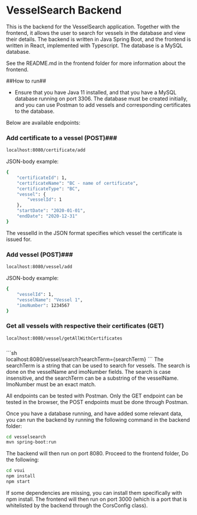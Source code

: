 # VesselSearch Backend #
This is the backend for the VesselSearch application. Together with the frontend, it allows the user to search for vessels in the database and view their details. The backend is written in Java Spring Boot, and the frontend is written in React, implemented with Typescript. The database is a MySQL database.

See the README.md in the frontend folder for more information about the frontend.

##How to run##
- Ensure that you have Java 11 installed, and that you have a MySQL database running on port 3306. The database must be created initially, and you can use Postman to add vessels and corresponding certificates to the database. 

Below are available endpoints:
### Add certificate to a vessel (POST)###
```sh
localhost:8080/certificate/add
```
JSON-body example:
```sh
{
    "certificateId": 1,
    "certificateName": "BC - name of certificate",
    "certificateType": "BC",
    "vessel": {
        "vesselId": 1
    },
    "startDate": "2020-01-01",
    "endDate": "2020-12-31"
}
```
The vesselId in the JSON format specifies which vessel the certificate is issued for.

### Add vessel (POST)###
```sh
localhost:8080/vessel/add
```
JSON-body example:
```sh
{
    "vesselId": 1,
    "vesselName": "Vessel 1",
    "imoNumber": 1234567
}
```

### Get all vessels with respective their certificates (GET) ###
```sh
localhost:8080/vessel/getAllWithCertificates
```

### 
´´´sh	
localhost:8080/vessel/search?searchTerm={searchTerm}
´´´
The searchTerm is a string that can be used to search for vessels. The search is done on the vesselName and imoNumber fields. The search is case insensitive, and the searchTerm can be a substring of the vesselName. ImoNumber must be an exact match.

All endpoints can be tested with Postman. Only the GET endpoint can be tested in the browser, the POST endpoints must be done through Postman.

Once you have a database running, and have added some relevant data, you can run the backend by running the following command in the backend folder:
```sh
cd vesselsearch
mvn spring-boot:run
```
The backend will then run on port 8080.
Proceed to the frontend folder, Do the following:
```sh
cd vsui
npm install
npm start
```
If some dependencies are missing, you can install them specifically with npm install. The frontend will then run on port 3000 (which is a port that is whitelisted by the backend through the CorsConfig class).